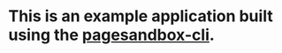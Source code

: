 # This is an example application built using the [pagesandbox-cli](https://github.com/pagesnadbox/cli).
